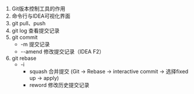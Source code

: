 1. Git版本控制工具的作用
2. 命令行与IDEA可视化界面
3. git pull、push
4. git log 查看提交记录
5. git commit
   - -m 提交记录
   - --amend 修改提交记录（IDEA F2）
6. git rebase
   - -i 
     - squash 合并提交 (Git -> Rebase -> interactive commit -> 选择fixed up -> apply)
     - reword 修改历史提交记录

